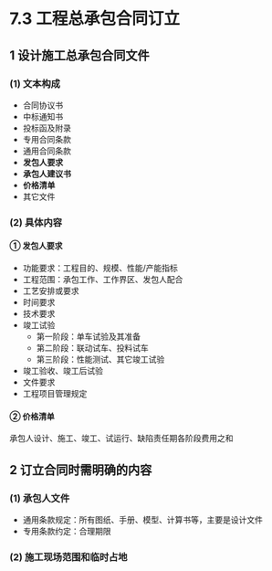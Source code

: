 # 7.3 工程总承包合同订立

## 1 设计施工总承包合同文件

### (1) 文本构成

* 合同协议书
* 中标通知书
* 投标函及附录
* 专用合同条款
* 通用合同条款
* **发包人要求**
* **承包人建议书**
* **价格清单**
* 其它文件

### (2) 具体内容

#### ① 发包人要求

* 功能要求：工程目的、规模、性能/产能指标
* 工程范围：承包工作、工作界区、发包人配合
* 工艺安排或要求
* 时间要求
* 技术要求
* 竣工试验
  * 第一阶段：单车试验及其准备
  * 第二阶段：联动试车、投料试车
  * 第三阶段：性能测试、其它竣工试验
* 竣工验收、竣工后试验
* 文件要求
* 工程项目管理规定

#### ② 价格清单

承包人设计、施工、竣工、试运行、缺陷责任期各阶段费用之和

## 2 订立合同时需明确的内容

### (1) 承包人文件

* 通用条款规定：所有图纸、手册、模型、计算书等，主要是设计文件
* 专用条款约定：合理期限

### (2) 施工现场范围和临时占地

